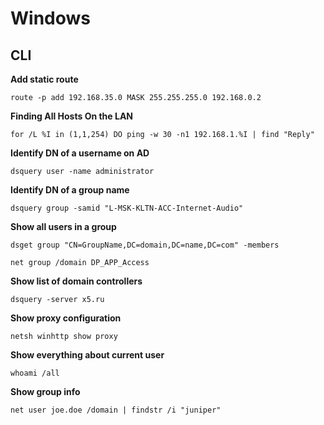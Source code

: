 # Windows

## CLI
**Add static route**

```
route -p add 192.168.35.0 MASK 255.255.255.0 192.168.0.2
```

**Finding All Hosts On the LAN**

```
for /L %I in (1,1,254) DO ping -w 30 -n1 192.168.1.%I | find "Reply"
```

**Identify DN of a username on AD**

```
dsquery user -name administrator
```

**Identify DN of a group name**

```
dsquery group -samid "L-MSK-KLTN-ACC-Internet-Audio"
```

**Show all users in a group**

```
dsget group "CN=GroupName,DC=domain,DC=name,DC=com" -members

net group /domain DP_APP_Access
```

**Show list of domain controllers**

```
dsquery -server x5.ru
```

**Show proxy configuration**

```
netsh winhttp show proxy
```

**Show everything about current user**

```
whoami /all
```

**Show group info**

```
net user joe.doe /domain | findstr /i "juniper"
```

